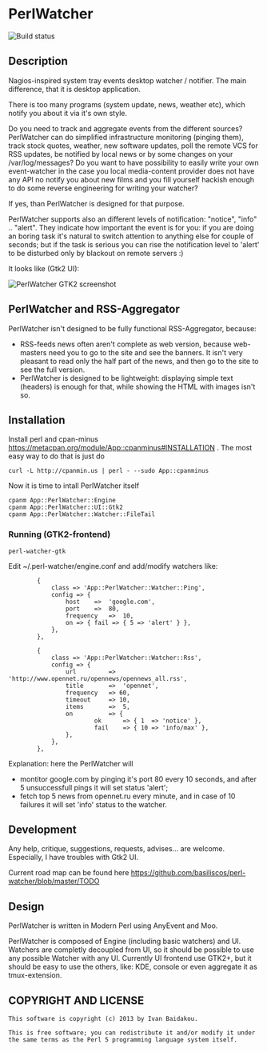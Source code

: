 # PerlWatcher

![Build status](https://api.travis-ci.org/basiliscos/perl-watcher.png "Build status")

## Description

Nagios-inspired system tray events desktop watcher / notifier. The main
difference, that it is desktop application.

There is too many programs (system update, news, weather etc), which notify
you about it via it's own style.

Do you need to track and aggregate events from the different sources?
PerlWatcher can do simplified infrastructure monitoring (pinging them),
track stock quotes, weather, new software updates, poll the remote VCS
for RSS updates, be notified by local news or by some changes on your
/var/log/messages? Do you want to have possibility to easily write your own
event-watcher in the case you local media-content provider does not have any
API no notify you about new films and you fill yourself hackish enough to do
some reverse engineering for writing your watcher?

If yes, than PerlWatcher is designed for that purpose.

PerlWatcher supports also an different levels of notification: "notice",
"info" .. "alert". They indicate how important the event is for you: if you are
doing an boring task it's natural to switch attention to anything else for
couple of seconds; but if the task is serious you can rise the notification
level to 'alert' to be disturbed only by blackout on remote servers :)

It looks like (Gtk2 UI):

![PerlWatcher GTK2 screenshot](https://raw.github.com/basiliscos/images/master/PerlWatcher-0.16.png "PerlWatcher GTK2 screenshot")


## PerlWatcher and RSS-Aggregator

PerlWatcher isn't designed to be fully functional RSS-Aggregator, because:
* RSS-feeds news often aren't complete as web version, because web-masters
need you to go to the site and see the banners. It isn't very pleasant to
read only the half part of the news, and then go to the site to see the
full version.
* PerlWatcher is designed to be lightweight: displaying simple text (headers)
is enough for that, while showing the HTML with images isn't so.

## Installation

Install perl and cpan-minus https://metacpan.org/module/App::cpanminus#INSTALLATION .
The most easy way to do that is just do
```
curl -L http://cpanmin.us | perl - --sudo App::cpanminus
```

Now it is time to intall PerlWatcher itself

```
cpanm App::PerlWatcher::Engine
cpanm App::PerlWatcher::UI::Gtk2
cpanm App::PerlWatcher::Watcher::FileTail
```

### Running (GTK2-frontend)
```
perl-watcher-gtk
```

Edit ~/.perl-watcher/engine.conf and add/modify watchers like:

```
        {
            class => 'App::PerlWatcher::Watcher::Ping',
            config => {
                host    =>  'google.com',
                port    =>  80,
                frequency   =>  10,
                on => { fail => { 5 => 'alert' } },
            },
        },

        {
            class => 'App::PerlWatcher::Watcher::Rss',
            config => {
                url         =>  'http://www.opennet.ru/opennews/opennews_all.rss',
                title       =>  'opennet',
                frequency   => 60,
                timeout     => 10,
                items       =>  5,
                on          => {
                        ok      => { 1  => 'notice' },
                        fail    => { 10 => 'info/max' },
                },
            },
        },

```
Explanation: here the PerlWatcher will 
* montitor google.com by pinging it's port 80 every 10 seconds, and after 5 
unsuccessfull pings it will set status 'alert'; 
* fetch top 5 news from opennet.ru every minute, and in case of 10 failures it
will set 'info' status to the watcher.

## Development

Any help, critique, suggestions, requests, advises... are welcome. Especially,
I have troubles with Gtk2 UI.

Current road map can be found here https://github.com/basiliscos/perl-watcher/blob/master/TODO

## Design

PerlWatcher is written in Modern Perl using AnyEvent and Moo.

PerlWatcher is composed of Engine (including basic watchers) and UI. Watchers are
completly decoupled from UI, so it should be possible to use any possible Watcher
with any UI. Currently UI frontend use GTK2+, but it should be easy to use the others, 
like: KDE, console or even aggregate it as tmux-extension.


## COPYRIGHT AND LICENSE

    This software is copyright (c) 2013 by Ivan Baidakou.

    This is free software; you can redistribute it and/or modify it under
    the same terms as the Perl 5 programming language system itself.
